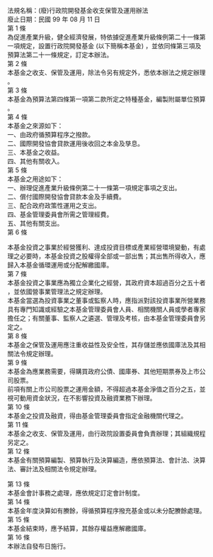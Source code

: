 法規名稱：(廢)行政院開發基金收支保管及運用辦法  
廢止日期：民國 99 年 08 月 11 日  
第 1 條  
為促進產業升級，健全經濟發展，特依據促進產業升級條例第二十一條第  
一項規定，設置行政院開發基金 (以下簡稱本基金) ，並依同條第三項及  
預算法第二十一條規定，訂定本辦法。  
第 2 條  
本基金之收支、保管及運用，除法令另有規定外，悉依本辦法之規定辦理  
。  
第 3 條  
本基金為預算法第四條第一項第二款所定之特種基金，編製附屬單位預算  
。  
第 4 條  
本基金之來源如下：  
一、由政府循預算程序之撥款。  
二、國際開發協會貸款運用後收回之本金及孳息。  
三、本基金之收益。  
四、其他有關收入。  
第 5 條  
本基金之用途如下：  
一、辦理促進產業升級條例第二十一條第一項規定事項之支出。  
二、償付國際開發協會貸款本金及手續費。  
三、配合政府政策性運用之支出。  
四、基金管理委員會所需之管理經費。  
五、其他有關支出。  
第 6 條  


本基金投資之事業於經營獲利、達成投資目標或產業經營環境變動，有處  
理之必要時，本基金投資之股權得全部或一部出售；其出售所得收入，應  
歸入本基金循環運用或分配解繳國庫。  
第 7 條  
本基金投資之事業應為獨立企業化之經營，其政府資本超過百分之五十者  
，並依國營事業管理法之規定辦理。  
本基金當選為投資事業之董事或監察人時，應指派對該投資事業所營業務  
具有專門知識或經驗之本基金管理委員會人員、相關機關人員或學者專家  
擔任之；有關董事、監察人之遴選、管理及考核，由本基金管理委員會另  
定之。  
第 8 條  
本基金之保管及運用應注重收益性及安全性，其存儲並應依國庫法及其相  
關法令規定辦理。  
第 9 條  
本基金為應業務需要，得購買政府公債、國庫券、其他短期票券及上市公  
司股票。  
前項有關上市公司股票之運用金額，不得超過本基金淨值之百分之五，並  
視可動用資金狀況，在不影響投資及融資業務下辦理。  
第 10 條  
本基金之投資及融資，得由基金管理委員會指定金融機關代理之。  
第 11 條  
本基金之收支、保管及運用，由行政院設置委員會負責辦理；其組織規程  
另定之。  
第 12 條  
本基金有關預算編製、預算執行及決算編造，應依預算法、會計法、決算  
法、審計法及相關法令規定辦理。  


第 13 條  
本基金會計事務之處理，應依規定訂定會計制度。  
第 14 條  
本基金年度決算如有賸餘，得循預算程序撥充基金或以未分配賸餘處理。  
第 15 條  
本基金結束時，應予結算，其餘存權益應解繳國庫。  
第 16 條  
本辦法自發布日施行。  


